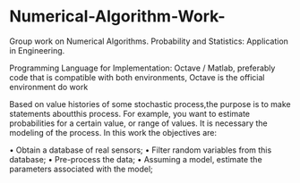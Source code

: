 # Numerical-Algorithm-Work-
Group work on Numerical Algorithms. Probability and Statistics: Application in Engineering.

Programming Language for Implementation:
Octave / Matlab, preferably code that is compatible with both environments, Octave is the official environment
do work

Based on value histories of some stochastic process,the purpose is to make statements aboutthis process. For example, you want to estimate probabilities for a certain value, or range of values. It is necessary the modeling of the process. In this work the objectives are:

• Obtain a database of real sensors;
• Filter random variables from this database;
• Pre-process the data;
• Assuming a model, estimate the parameters associated with the model;
